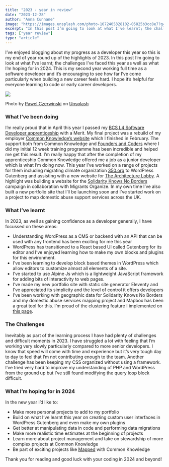 ```yaml
---
title: "2023 - year in review"
date: "2023-12-28"
author: "Anna Cunnane"
image: "https://images.unsplash.com/photo-1672405328102-05825b3cc8e7?q=80&w=2970&auto=format&fit=crop&ixlib=rb-4.0.3&ixid=M3wxMjA3fDB8MHxwaG90by1wYWdlfHx8fGVufDB8fHx8fA%3D%3D"
excerpt: "In this post I’m going to look at what I’ve learnt; the challenges I’ve faced this year as well as what I’m hoping for in 2024"
tags: ["year review"]
type: "article"
---
```

<article>

I’ve enjoyed blogging about my progress as a developer this year so this is my end of year round up of the highlights of 2023. In this post I’m going to look at what I’ve learnt; the challenges I’ve faced this year as well as what I’m hoping for in 2024. This is my second year working full time as a software developer and it’s encouraging to see how far I’ve come particularly when building a new career feels hard. I hope it’s helpful for everyone learning to code or early career developers. 


![](https://images.unsplash.com/photo-1672405328102-05825b3cc8e7?q=80&w=2970&auto=format&fit=crop&ixlib=rb-4.0.3&ixid=M3wxMjA3fDB8MHxwaG90by1wYWdlfHx8fGVufDB8fHx8fA%3D%3D)

Photo by <a href="https://unsplash.com/@pawel_czerwinski?utm_content=creditCopyText&utm_medium=referral&utm_source=unsplash">Pawel Czerwinski</a> on <a href="https://unsplash.com/photos/a-blue-and-white-background-with-the-word-sale-spelled-out-WbGRqQCIj9s?utm_content=creditCopyText&utm_medium=referral&utm_source=unsplash">Unsplash</a>
  

### What I’ve been doing 
I’m really proud that in April this year I passed my [BCS L4 Software Developer apprenticeship](https://www.instituteforapprenticeships.org/apprenticeship-standards/software-developer-v1-1) with a Merit. My final project was a rebuild of my employer [Common Knowledge’s website](https://commonknowledge.coop/) which I finished in February. The support both from Common Knowledge and [Founders and Coders](https://www.foundersandcoders.com/) where I did my initial 12 week training programme has been incredible and helped me get this result. I’m really happy that after the completion of my apprenticeship Common Knowledge offered me a job as a junior developer which is what I’m doing now. This year I’ve worked on a range of projects for them including migrating climate organization [350.org](https://350.org/) to WordPress Gutenberg and assisting with a new website for [The Architecture Lobby](https://architecture-lobby.org/). A highlight was building a website for the [Solidarity Knows No Borders](https://sknb.org/) campaign in collaboration with Migrants Organize. In my own time I’ve also built a new portfolio site that I’ll be launching soon and I’ve started work on a project to map domestic abuse support services across the UK.

### What I’ve learnt 
In 2023, as well as gaining confidence as a developer generally, I have focussed on these areas:

- Understanding WordPress as a CMS or backend with an API that can be used with any frontend has been exciting for me this year
- WordPress has transitioned to a React based UI called Gutenberg for its editor and I’ve enjoyed learning how to make my own blocks and plugins for this environment.
- I’ve been learning to develop block based themes in WordPress which allow editors to customize almost all elements of a site. 
- I’ve started to use Alpine Js which is a lightweight JavaScript framework for adding bits of interactivity to web pages. 
- I’ve made my new portfolio site with static site generator Eleventy and I’ve appreciated its simplicity and the level of control it offers developers
- I’ve been working with geographic data for Solidarity Knows No Borders and my domestic abuse services mapping project and Mapbox has been a great tool for this. I’m proud of the clustering feature I implemented on [this page](https://sknb.org/community/). 

### The Challenges
Inevitably as part of the learning process I have had plenty of challenges and difficult moments in 2023. I have struggled a lot with feeling that I’m working very slowly particularly compared to more senior developers. I know that speed will come with time and experience but it’s very tough day to day to feel that I’m not contributing enough to the team. Another challenge has been keeping my CSS organized without using a framework. I’ve tried very hard to improve my understanding of PHP and WordPress from the ground up but I’ve still found modifying the query loop block difficult. 

### What I’m hoping for in 2024
In the new year I’d like to:

- Make more personal projects to add to my portfolio
- Build on what I’ve learnt this year on creating custom user interfaces in WordPress Gutenberg and even make my own plugins
- Get better at manipulating data in code and performing data migrations
- Make more realistic time estimates at the beginning of projects
- Learn more about project management and take on stewardship of more complex projects at Common Knowledge
- Be part of exciting projects like [Mapped](https://mapped.commonknowledge.coop/) with Common Knowledge 

Thank you for reading and good luck with your coding in 2024 and beyond!

</article>

